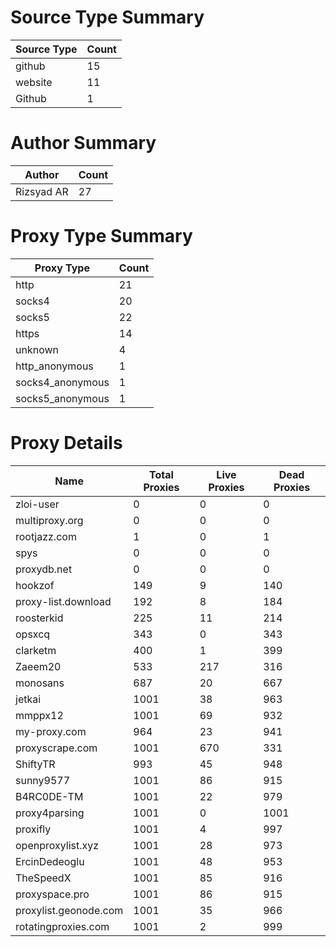 # Source Type Summary

| Source Type | Count |
|-------------|-------|
| github | 15 |
| website | 11 |
| Github | 1 |


# Author Summary

| Author | Count |
|--------|-------|
| Rizsyad AR | 27 |


# Proxy Type Summary

| Proxy Type | Count |
|------------|-------|
| http | 21 |
| socks4 | 20 |
| socks5 | 22 |
| https | 14 |
| unknown | 4 |
| http_anonymous | 1 |
| socks4_anonymous | 1 |
| socks5_anonymous | 1 |


# Proxy Details

| Name | Total Proxies | Live Proxies | Dead Proxies |
|------|---------------|--------------|---------------|
| zloi-user | 0 | 0 | 0 |
| multiproxy.org | 0 | 0 | 0 |
| rootjazz.com | 1 | 0 | 1 |
| spys | 0 | 0 | 0 |
| proxydb.net | 0 | 0 | 0 |
| hookzof | 149 | 9 | 140 |
| proxy-list.download | 192 | 8 | 184 |
| roosterkid | 225 | 11 | 214 |
| opsxcq | 343 | 0 | 343 |
| clarketm | 400 | 1 | 399 |
| Zaeem20 | 533 | 217 | 316 |
| monosans | 687 | 20 | 667 |
| jetkai | 1001 | 38 | 963 |
| mmppx12 | 1001 | 69 | 932 |
| my-proxy.com | 964 | 23 | 941 |
| proxyscrape.com | 1001 | 670 | 331 |
| ShiftyTR | 993 | 45 | 948 |
| sunny9577 | 1001 | 86 | 915 |
| B4RC0DE-TM | 1001 | 22 | 979 |
| proxy4parsing | 1001 | 0 | 1001 |
| proxifly | 1001 | 4 | 997 |
| openproxylist.xyz | 1001 | 28 | 973 |
| ErcinDedeoglu | 1001 | 48 | 953 |
| TheSpeedX | 1001 | 85 | 916 |
| proxyspace.pro | 1001 | 86 | 915 |
| proxylist.geonode.com | 1001 | 35 | 966 |
| rotatingproxies.com | 1001 | 2 | 999 |
